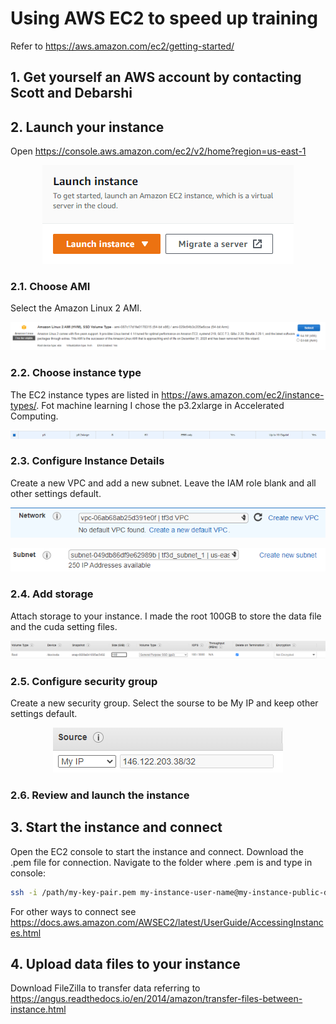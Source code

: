 # Using AWS EC2 to speed up training 
Refer to https://aws.amazon.com/ec2/getting-started/ 
## 1. Get yourself an AWS account by contacting Scott and Debarshi 

## 2. Launch your instance 

Open https://console.aws.amazon.com/ec2/v2/home?region=us-east-1

<p align="center"><img src="img/launch.png"></p>

### 2.1. Choose AMI

Select the Amazon Linux 2 AMI. 

<p align="center"><img src="img/ami.png"></p>

### 2.2. Choose instance type

The EC2 instance types are listed in https://aws.amazon.com/ec2/instance-types/. Fot machine learning I chose the p3.2xlarge in Accelerated Computing. 

<p align="center"><img src="img/p3.png"></p>

### 2.3. Configure Instance Details 

Create a new VPC and add a new subnet. Leave the IAM role blank and all other settings default. 

<p align="center"><img src="img/network.png"></p>

<p align="center"><img src="img/subnet.png"></p>

### 2.4. Add storage 

Attach storage to your instance. I made the root 100GB to store the data file and the cuda setting files. 

<p align="center"><img src="img/storage.png"></p>

### 2.5. Configure security group

Create a new security group. Select the sourse to be My IP and keep other settings default. 

<p align="center"><img src="img/source.png"></p>

### 2.6. Review and launch the instance

## 3. Start the instance and connect 

Open the EC2 console to start the instance and connect. Download the .pem file for connection. Navigate to the folder where .pem is and type in console:

```bash
ssh -i /path/my-key-pair.pem my-instance-user-name@my-instance-public-dns-name
```

For other ways to connect see https://docs.aws.amazon.com/AWSEC2/latest/UserGuide/AccessingInstances.html

## 4. Upload data files to your instance 

Download FileZilla to transfer data referring to https://angus.readthedocs.io/en/2014/amazon/transfer-files-between-instance.html




